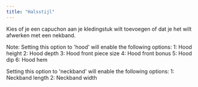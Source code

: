 ```yaml
---
title: "Halsstijl"
---
```


Kies of je een capuchon aan je kledingstuk wilt toevoegen of dat je het wilt afwerken met een nekband.

Note: Setting this option to 'hood' will enable the following options: 1: Hood height 2: Hood depth 3: Hood front piece size 4: Hood front bonus 5: Hood dip 6: Hood hem

Setting this option to 'neckband' will enable the following options: 1: Neckband length 2: Neckband width
